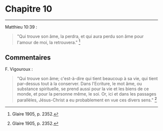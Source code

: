 # Chapitre 10

***

Matthieu 10:39 :

> "Qui trouve son âme, la perdra, et qui aura perdu son âme pour l'amour de moi, la retrouvera." [^1]

[^1]: Glaire 1905, p. 2352.

## Commentaires

F. Vigouroux :

> "Qui trouve son âme; c'est-à-dire qui tient beaucoup à sa vie, qui tient par-dessus tout à la conserver. Dans l'Ecriture, le mot âme, ou substance spirituelle, se prend aussi pour la vie et les biens de ce monde, et pour la personne même, le soi. Or, ici et dans les passages parallèles, Jésus-Christ a eu probablement en vue ces divers sens." [^2]

[^2]: Glaire 1905, p. 2352.
